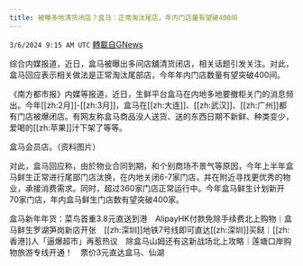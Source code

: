```yaml
---
title: 被曝多地清货闭店？盒马：正常淘汰尾店，年内门店量有望破400间
---
```

`3/6/2024 9:15 AM UTC` [轉載自GNews](https://gnews.org/articles/2370058)

综合内媒报道，近日，盒马被曝出多间店舖清货闭店，相关话题引发关注。对此，盒马回应表示相关做法是正常淘汰尾部店，今年年内门店数量有望突破400间。

《南方都市报》内媒等报道，近日，生鲜平台盒马在内地多地要撤柜关门的消息频出。今年[[zh:2月]]-[[zh:3月]]，盒马在[[zh:大连]]、[[zh:武汉]]、[[zh:广州]]都有门店被爆闭店。有网友称盒马商品没人送货、送的东西日期不新鲜、种类变少，爱喝的[[zh:苹果]]汁下架了等等。

盒马会员店。（资料图片）

对此，盒马回应称，由於物业合同到期，和个别商场不景气等原因，今年上半年盒马鲜生正常进行尾部门店汰换，在内地关闭6-7家门店，并在附近寻找更优秀的物业，承接消费需求。同时，超过360家门店正常运行中。今年盒马鲜生计划新开70家门店，年内盒马鲜生门店数有望突破400家。

盒马新年年货：菜鸟首重3.8元直送到港　AlipayHK付款免除手续费北上购物｜盒马鲜生罗湖笋岗新店开张　[[zh:深圳]]地铁7号线即可直达[[zh:深圳]]买餸｜[[zh:香港]]人「逼爆超市」再惹热议　除盒马山姆还有这新战场北上攻略｜莲塘口岸购物旅游专线开通！　票价3元直达盒马、仙湖
